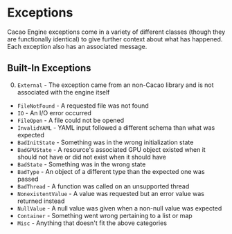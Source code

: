 # Exceptions

Cacao Engine exceptions come in a variety of different classes (though they are functionally identical) to give further context about what has happened. Each exception also has an associated message. 

## Built-In Exceptions
0. `External` - The exception came from an non-Cacao library and is not associated with the engine itself
* `FileNotFound` - A requested file was not found
* `IO` - An I/O error occurred
* `FileOpen` - A file could not be opened
* `InvalidYAML` - YAML input followed a different schema than what was expected
* `BadInitState` - Something was in the wrong initialization state
* `BadGPUState` - A resource's associated GPU object existed when it should not have or did not exist when it should have
* `BadState` - Something was in the wrong state
* `BadType` - An object of a different type than the expected one was passed
* `BadThread` - A function was called on an unsupported thread
* `NonexistentValue` - A value was requested but an error value was returned instead
* `NullValue` - A null value was given when a non-null value was expected
* `Container` - Something went wrong pertaining to a list or map
* `Misc` - Anything that doesn't fit the above categories
